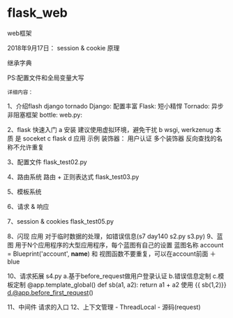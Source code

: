 # flask_web
web框架

2018年9月17日：
session & cookie 原理

继承字典

PS:配置文件和全局变量大写

`详细内容：`

1、介绍flash  django tornado
    Django: 配置丰富
    Flask: 短小精悍
    Tornado: 异步非阻塞框架
    bottle:
    web.py:
    
2、flask 快速入门
    a 安装
        建议使用虚拟环境，避免干扰
    b wsgi, werkzenug 本质 是 soceket
    c flask
    d 应用
        示例
        装饰器： 用户认证
        多个装饰器
        反向查找的名称不允许重复
    

3、配置文件
    flask_test02.py
    
4、路由系统
    路由 + 正则表达式  flask_test03.py
    
5、模板系统

6、请求 &  响应

7、session & cookies
    flask_test05.py
    
8、闪现
    应用 对于临时数据的处理，如错误信息(s7 day140 s2.py s3.py)
9、蓝图
    用于N个应用程序的大型应用程序，每个蓝图有自己的设置
    蓝图名称 account = Blueprint('account', __name__) 和 视图函数不要重复，可以在account前面 ＋ blue

10、请求拓展 s4.py
    a.基于before_request做用户登录认证
    b.错误信息定制
    c.模板定制
        @app.template_global()
        def sb(a1, a2):
            return a1 + a2
        使用 {{ sb(1,2)}}  
    d.@app.before_first_request()
      

11、中间件
    请求的入口
12、上下文管理
    - ThreadLocal
    - 源码(request)
    
    
